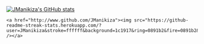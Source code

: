 <grid style="margin: auto;">
    <a href="http://www.github.com/JManikiza"><img src="https://github-readme-stats.vercel.app/api?username=JManikiza&show_icons=true&hide=&count_private=true&title_color=0891b2&text_color=ffffff&icon_color=0891b2&bg_color=1c1917&hide_border=true&show_icons=true" alt="JManikiza's GitHub stats" /></a>

    <a href="http://www.github.com/JManikiza"><img src="https://github-readme-streak-stats.herokuapp.com/?user=JManikiza&stroke=ffffff&background=1c1917&ring=0891b2&fire=0891b2&currStreakNum=ffffff&currStreakLabel=0891b2&sideNums=ffffff&sideLabels=ffffff&dates=ffffff&hide_border=true" /></a>
</grid>
